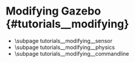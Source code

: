 Modifying Gazebo {#tutorials__modifying}
================

- \subpage tutorials__modifying__sensor
- \subpage tutorials__modifying__physics
- \subpage tutorials__modifying__commandline
